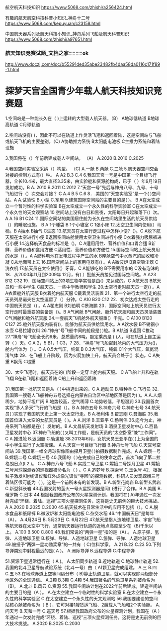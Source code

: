 航空航天科技知识
https://www.5068.com/zhishi/a256424.html

有趣的航天航空科技科普小知识_神舟十二号
https://www.5068.com/kepuyuan/c23158.html

中国航天器系列及航天科技小知识_神舟系列飞船及航天科普知识
https://www.5068.com/zhishi/a97651.html

### 航天知识竞赛试题_文档之家====ok
http://www.doczj.com/doc/b55291ded35abe23482fb4daa58da0116c171f89-1.html

#  探梦天宫全国青少年载人航天科技知识竞赛题

1.空间站是一种能长久在（ )上运转的大型载人航天器。（B）
A地球低轨道
B地球高轨道
C月球轨道

2.空间站没有( )，因此不可以在轨道上作灵活飞翔和返回着陆，这是空间站与飞船或航天飞机的主要差别。（C)
A协助推力系统
B太阳能电池板
C主推力系统和着陆设施

3.我国将在（）年前后建成载人空间站。 （A）
A.2020
B.2016
C.2025

4.我国空间实验室采纳（）构型。 （C)
A.一舱
B.两舱
C.三舱
5.航天器空间交会对接的控制方式有(）种。  A
A2
B.3
C.4
6.我国天宫一号是中国第一个目标飞行器，全长10.4米，最大直径3.35米，由实验舱和资源舱构成，已于（ ）年9月19日发射成功。B
A. 2010 
B.2011
C.2012
7.“天宫一号”先后与神舟八号、九号、十号飞船进行（）次交会对接？  C
A.4 
B.5
C.6
8．.美国的“天空实验室”是一个( )空间站。A
A.试验性
B.小型
C.军用
9.建筑国际空间站的主要目的是( )。  B
A在太空成立一个暂时性的科学实验室
B在太空成立一个永久性的科学实验室
C在太空成立一个永久性的天文观察站
10.空间站上没有白日和黑夜，太阳每日升起和落下(）次。A
A 16 
B1 
C24
11.国际空间站的美国居住舱为长久在空间站里生活的航天员供给（）的睡眠设施。 B
A 1个睡袋
B 1个小寝室
C 1张小床
12.太空卫生间内使用(）马桶。B
A抽水
B抽气
C生态
13.航天员在太空行走过程中怎样小便?（)。C
A脱下航天服在太空进行小便
B返回空间站舱使用太空卫生间进行小便
C衣着强力吸尿裤进行小便
14.选择航天食品的标准是（)。C
A适用用性、营养价值和口胃合适 
B新鲜、营养价值和食用方便
C适用性、营养价值和方便性
15.国际空间站上航天员用的水是（) 。A
A燃料电池在发电过程中产生的水
B座舱空气中水蒸汽的回收和冷凝
C从地面带上去
16.国际空间站上的家用电器有() 。A
A微波炉 B真空吸尘器 C洗衣机
17.航天员在太空使用(）牙膏。C
A能够吃的
B不需要用水的
C没有泡沫的
18．从2000年11月到2009年 12月，有( ）批航天员接见过国际空间站。A
A23 
B12
C32
19．国际空间站上的3项生物学实验是由(）来达成的。C
A航天员 
B航天员和一些中学生
C航天员、一些中学教师和学生
20.太空行走时航天员一定() 。A
A衣着舱外航天服
B衣着舱内航天服
C戴着灵活装置
21．第一个进行太空行走的航天员列昂诺夫在太空逗留了（）分钟。C
A10
B20
C12
22．初次达成太空行走的中国航天员是（) 。A
A翟志刚
B刘伯明
C景海鹏
23．国际空间站上航天员进行太空行走时最重要的装备是（)。B
A气闸舱
B气闸舱、舱外航天服和航天员灵活装置
C气闸舱和舱外航天服
24.一套航天飞机舱外航天服重(）千克。C
A100
B120
C127
25.舱外航天服内装有()，能够为航天员供给饮用水。A
A饮水袋
B不锈钢小水壶
C易拉罐饮料
26.“神舟”号飞船中间的舱段是(  )舱。B
A轨道
B返回
C推动
27.“神舟”号飞船全长约9米，总质量约8吨，额定乘员是 (  )人，可在轨道上自主运转（  ）天。C
A 2，5
B1，1
C3，7
28．“神舟”号飞船密封舱内的大气压力为()，舱内气体为（) 。C
A 0.5大气压，纯氧
B 0.3大气压，纯氧 
C1个大气压，氧氮混淆气体
29．在飞船上升阶段，因为火箭加快上升，航天员会处于(）状态。C
A失重
B飘荡
C超重

30．太空飞翔时，航天员在的(   )阶段一定穿上舱内航天服。 C
A飞船上升和在轨飞翔
B在轨飞翔和返回着陆
C船上升和返回着陆

31.我国第一批航天员是从（  )中挑选出来的。C
A.运动员
B.特种兵
C.飞行员
32.我国第一艘载人飞船神舟五号选择在内蒙古自治区中部地区落是因为(  )。A
A.人烟稀少，地势平坦广阔
B.地势较高，空气稀薄
C.地势较低，平坦湿润
33.我国首次实现“多人多天”飞行的飞船是（）。B
A.神舟五号 
B.神舟六号
C.神舟七号
34.航天员(   )实现了我国航天史上第一次太空行走。B
A.杨利伟
B.翟志刚
C.聂海胜
35.我国首位进入太空的女航天员是（  )。A
A.刘洋
B.王亚平
C.杨利伟
36.迄今为止，神舟系列飞船都是在(  ）发射的。B
A.文昌航天发射场
B.酒泉卫星发射中心
C.西昌卫星发射中心
37.神舟飞船的(   )又叫工作舱，是航天员的“太空卧室”兼“工作间”。C
A.推进舱
B.返回舱
C.轨道舱
38.2013年6月，女航天员王亚平在(   )上为全国的中小学生进行了太空授课。 A
A.天宫一号目标飞行器
B.神舟七号飞船
C.天宫号空间站
39.我国第一幅全月球影像图由探月卫星(   )拍摄数据制作完成。A
A.嫦娥一号 
B.嫦娥二号
C.嫦娥三号
40.我国的（  )在完成自己的使命之后，首次飞向了第二拉格朗日点(L2 )。 C
A.神舟八号飞船
B.实践二号卫星
C.嫦娥二号探月卫星
41.嫦娥三号月球探测器的巡视器被命名为（  ) 。C
A.追梦号
B.探索号
C.玉兔号
42．根据粒子激发X射线谱仪和红外成像光谱仪“寻回”的探测数据，科研人员发现嫦娥三号着陆区很可能为（  )，这是一个前所未有的新发现。B
A.新型花岗岩
B.新型玄武岩
C.新型斜长岩
43.我国发射的萤火一号火星探测器是同(  )进行了合作。B
A.美国 
B.俄罗斯
C.日本
44.根据我国政府公布的火星探测计划，我国将在( A)年通过一次发射完成“环绕、着陆、巡视”三项火星探测任务，这将是史无前例的巨大技术挑战。A
A.2020
B.2025
C.2030
45.航天技术在日常生活中的应用不包括（）。C
A.脱水食品和纸尿裤
B.微波炉和太阳能电池板
C.杂交水稻
46.“中国航天日”是每年（A）。
A.4月24日
B. 5月23日
C. 6月22日
47.航天是指人造地球卫星、宇宙飞船等航天器在太空中飞行，通常航天器运行轨道的近地点高度至少在（B)千米以上。
A.100 
B.500 
C.800
48.我们常说的“两弹一星”指的是（A) 。
A.原子弹、氢弹、人造地球卫星
B.核弹、导弹、人造地球卫星
C.氢弹、导弹、人造地球卫星
49.被授予“两弹一星功勋奖章”的一共有（ C)位科学家。
A.21
B.22
C.23
50.下列导弹类别中射程最远的是( A )。
A.洲际导弹
B.远程导弹
C.中程导弹

51.资源卫星通常运行在（ A )。
A.太阳同步轨道
B.近地轨道
C.地球静止轨道
52.我国的北斗卫星导航试验系统（北斗一号）由（ A)颗卫星完成组建。
A.三
B.四
C.五
53.在地球赤道上空等间隔分布（ B)静止轨道卫星，就可以实现除两极部分地区外的全球通信。
A.2颗
B.3颗
C.4颗
54.我国著名的气象卫星系列被命名为〔B)。
A.北斗
B.风云
C.资源
55.我国空间站计划在2022年前后建成，建造空间站的主要目的是（A ）。
A.在太空建立一个临时性的科学实验室
B.在太空建立一个永久性的科学实验室
C.在太空建立一个永久性的天文观测站
56.我国要建设的空间站核心舱被命名为（ B ），它可对接1艘货运飞船、2艘载人飞船和2个实验舱。
A.问天号
B.天和一号
C.巡天号
57.根据我国政府公布的火星探测计划，我国在（A ）年通过一次发射完成“环绕、着陆、巡视”三项火星探测任务，这将是史无前例的巨大技术挑战。
A.2020
B.2025
C.2030
